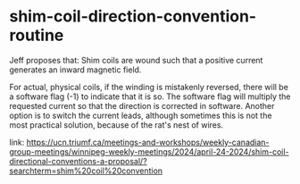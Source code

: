# shim-coil-direction-convention-routine

Jeff proposes that: Shim coils are wound such that a positive current generates an inward magnetic field.

For actual, physical coils, if the winding is mistakenly reversed, there will be a software flag (-1) to indicate that it is so.  The software flag will multiply the requested current so that the direction is corrected in software.  Another option is to switch the current leads, although sometimes this is not the most practical solution, because of the rat's nest of wires.

link: https://ucn.triumf.ca/meetings-and-workshops/weekly-canadian-group-meetings/winnipeg-weekly-meetings/2024/april-24-2024/shim-coil-directional-conventions-a-proposal/?searchterm=shim%20coil%20convention
